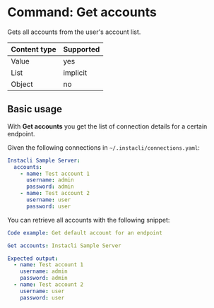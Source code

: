# Command: Get accounts

Gets all accounts from the user's account list.

| Content type | Supported |
|--------------|-----------|
| Value        | yes       |
| List         | implicit  |
| Object       | no        |

## Basic usage

With **Get accounts** you get the list of connection details for a certain endpoint.

Given the following connections in `~/.instacli/connections.yaml`:

```yaml file:connections.yaml
Instacli Sample Server:
  accounts:
    - name: Test account 1
      username: admin
      password: admin
    - name: Test account 2
      username: user
      password: user
```

You can retrieve all accounts with the following snippet:

```yaml instacli
Code example: Get default account for an endpoint

Get accounts: Instacli Sample Server

Expected output:
  - name: Test account 1
    username: admin
    password: admin
  - name: Test account 2
    username: user
    password: user
```